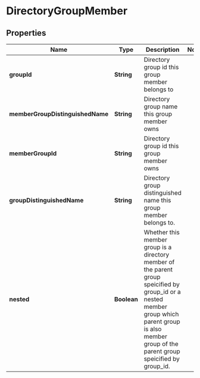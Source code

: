# DirectoryGroupMember

## Properties
Name | Type | Description | Notes
------------ | ------------- | ------------- | -------------
**groupId** | **String** | Directory group id this group member belongs to | 
**memberGroupDistinguishedName** | **String** | Directory group name this group member owns | 
**memberGroupId** | **String** | Directory group id this group member owns | 
**groupDistinguishedName** | **String** | Directory group distinguished name this group member belongs to. | 
**nested** | **Boolean** | Whether this member group is a directory member of the parent group speicified by group_id or a nested member group which parent group is also member group of the parent group speicified by group_id. | 
